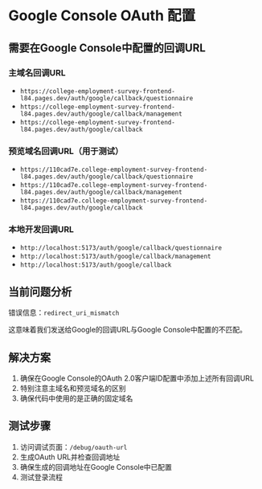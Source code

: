 # Google Console OAuth 配置

## 需要在Google Console中配置的回调URL

### 主域名回调URL
- `https://college-employment-survey-frontend-l84.pages.dev/auth/google/callback/questionnaire`
- `https://college-employment-survey-frontend-l84.pages.dev/auth/google/callback/management`
- `https://college-employment-survey-frontend-l84.pages.dev/auth/google/callback`

### 预览域名回调URL（用于测试）
- `https://110cad7e.college-employment-survey-frontend-l84.pages.dev/auth/google/callback/questionnaire`
- `https://110cad7e.college-employment-survey-frontend-l84.pages.dev/auth/google/callback/management`
- `https://110cad7e.college-employment-survey-frontend-l84.pages.dev/auth/google/callback`

### 本地开发回调URL
- `http://localhost:5173/auth/google/callback/questionnaire`
- `http://localhost:5173/auth/google/callback/management`
- `http://localhost:5173/auth/google/callback`

## 当前问题分析

错误信息：`redirect_uri_mismatch`

这意味着我们发送给Google的回调URL与Google Console中配置的不匹配。

## 解决方案

1. 确保在Google Console的OAuth 2.0客户端ID配置中添加上述所有回调URL
2. 特别注意主域名和预览域名的区别
3. 确保代码中使用的是正确的固定域名

## 测试步骤

1. 访问调试页面：`/debug/oauth-url`
2. 生成OAuth URL并检查回调地址
3. 确保生成的回调地址在Google Console中已配置
4. 测试登录流程
